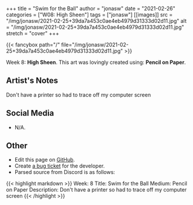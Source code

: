 +++
title =       "Swim for the Ball"
author =      "jonasw"
date =        "2021-02-26"
categories =  ["W08: High Sheen"]
tags =        ["jonasw"]
[[images]]
                      src = "/img/jonasw/2021-02-25+39da7a453c0ae4eb4979d31333d02d11.jpg"
                      alt = "/img/jonasw/2021-02-25+39da7a453c0ae4eb4979d31333d02d11.jpg"
                      stretch = "cover"
+++


{{< fancybox path="/" file="/img/jonasw/2021-02-25+39da7a453c0ae4eb4979d31333d02d11.jpg" >}}


Week 8: **High Sheen**. This art was lovingly created using: **Pencil on Paper**.

## Artist's Notes

Don't have a printer so had to trace off my computer screen

## Social Media

- N/A.

## Other

- Edit this page on [GitHub](https://github.com/teaminkling/web-refresh/edit/main/blog/content/blog/jonasw-week-8-f7d9.md).
- Create [a bug ticket](https://github.com/teaminkling/web-refresh/issues/new?assignees=&labels=bug&template=problem-report.md&title=) for the developer.
- Parsed source from Discord is as follows:

{{< highlight markdown >}}
Week: 8
Title: Swim for the Ball
Medium: Pencil on Paper
Description: 
Don't have a printer so had to trace off my computer screen
{{< /highlight >}}